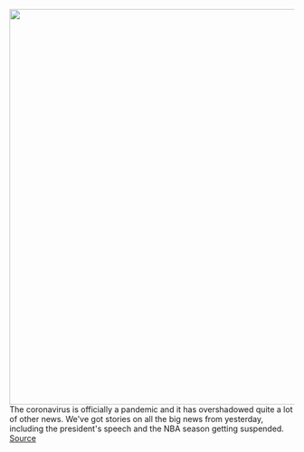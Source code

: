 <img src='https://cdn.vox-cdn.com/thumbor/XZpd8-b2tsXO7Ie1T9-V7MXN8Ew=/0x0:2040x1360/1200x800/filters:focal(965x468:1291x794)/cdn.vox-cdn.com/uploads/chorus_image/image/66488796/bking_200306_3928_0011.0.jpg' width='700px' /><br/>
The coronavirus is officially a pandemic and it has overshadowed quite a lot of other news. We've got stories on all the big news from yesterday, including the president's speech and the NBA season getting suspended.
<a href='https://www.theverge.com/2020/3/12/21175869/galaxy-s20-android-phone-software-updates-coronavirus'> Source <a/>